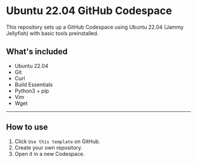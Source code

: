 # Ubuntu 22.04 GitHub Codespace

This repository sets up a GitHub Codespace using Ubuntu 22.04 (Jammy Jellyfish) with basic tools preinstalled.

## What's included
- Ubuntu 22.04
- Git
- Curl
- Build Essentials
- Python3 + pip
- Vim
- Wget

---

## How to use
1. Click `Use this template` on GitHub.
2. Create your own repository.
3. Open it in a new Codespace.
